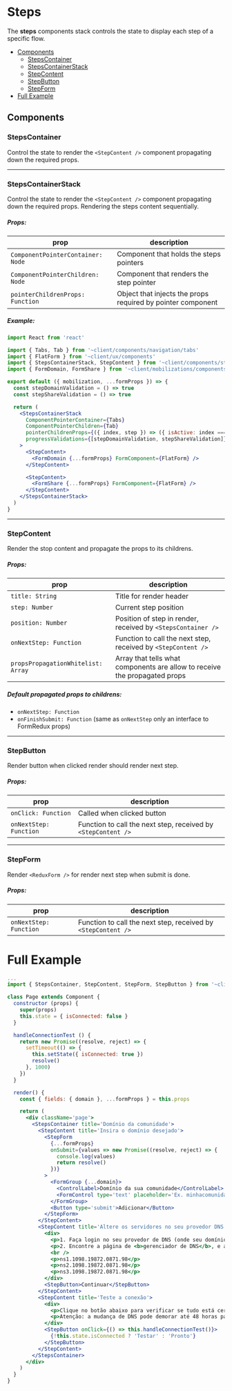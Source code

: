 # Steps

The **steps** components stack controls the state to display each step of a specific flow.

- [Components](#components)
  - [StepsContainer](#stepscontainer)
  - [StepsContainerStack](#stepscontainerstack)
  - [StepContent](#stepcontent)
  - [StepButton](#stepbutton)
  - [StepForm](#stepform)
- [Full Example](#fullexample)

## Components

### StepsContainer

Control the state to render the `<StepContent />` component propagating down the required props.

---

### StepsContainerStack

Control the state to render the `<StepContent />` component propagating down the required props.
Rendering the steps content sequentially.

##### Props:
| prop                              | description                                                   |
|-----------------------------------|---------------------------------------------------------------|
| `ComponentPointerContainer: Node` | Component that holds the steps pointers                       |
| `ComponentPointerChildren: Node`  | Component that renders the step pointer                       |
| `pointerChildrenProps: Function`  | Object that injects the props required by pointer component   |

##### Example:

```jsx
import React from 'react'

import { Tabs, Tab } from '~client/components/navigation/tabs'
import { FlatForm } from '~client/ux/components'
import { StepsContainerStack, StepContent } from '~client/components/steps'
import { FormDomain, FormShare } from '~client/mobilizations/components'

export default ({ mobilization, ...formProps }) => {
  const stepDomainValidation = () => true
  const stepShareValidation = () => true

  return (
    <StepsContainerStack
      ComponentPointerContainer={Tabs}
      ComponentPointerChildren={Tab}
      pointerChildrenProps={({ index, step }) => ({ isActive: index === step, index })}
      progressValidations={[stepDomainValidation, stepShareValidation]}
    >
      <StepContent>
        <FormDomain {...formProps} FormComponent={FlatForm} />
      </StepContent>

      <StepContent>
        <FormShare {...formProps} FormComponent={FlatForm} />
      </StepContent>
    </StepsContainerStack>
  )
}
```

---

### StepContent

Render the stop content and propagate the props to its childrens.

##### Props:
| prop                               | description                                                                |
|------------------------------------|----------------------------------------------------------------------------|
| `title: String`                    | Title for render header                                                    |
| `step: Number`                     | Current step position                                                      |
| `position: Number`                 | Position of step in render, received by `<StepsContainer />`               |
| `onNextStep: Function`             | Function to call the next step, received by `<StepContent />`              |
| `propsPropagationWhitelist: Array` | Array that tells what components are allow to receive the propagated props |

##### Default propagated props to childrens:
- `onNextStep: Function`
- `onFinishSubmit: Function` (same as `onNextStep` only an interface to FormRedux props)

---

### StepButton

Render button when clicked render should render next step.

##### Props:
| prop                   | description                                                   |
|------------------------|---------------------------------------------------------------|
| `onClick: Function`    | Called when clicked button                                    |
| `onNextStep: Function` | Function to call the next step, received by `<StepContent />` |

---

### StepForm

Render `<ReduxForm />` for render next step when submit is done.

##### Props:
| prop                   | description                                                   |
|------------------------|---------------------------------------------------------------|
| `onNextStep: Function` | Function to call the next step, received by `<StepContent />` |


# Full Example

```jsx
...
import { StepsContainer, StepContent, StepForm, StepButton } from '~client/components/steps'

class Page extends Component {
  constructor (props) {
    super(props)
    this.state = { isConnected: false }
  }

  handleConnectionTest () {
    return new Promise((resolve, reject) => {
      setTimeout(() => {
        this.setState({ isConnected: true })
        resolve()
      }, 1000)
    })
  }

  render() {
    const { fields: { domain }, ...formProps } = this.props

    return (
      <div className='page'>
        <StepsContainer title='Domínio da comunidade'>
          <StepContent title='Insira o domínio desejado'>
            <StepForm
              {...formProps}
              onSubmit={values => new Promise((resolve, reject) => {
                console.log(values)
                return resolve()
              })}
            >
              <FormGroup {...domain}>
                <ControlLabel>Domínio da sua comunidade</ControlLabel>
                <FormControl type='text' placeholder='Ex. minhacomunidade.org' />
              </FormGroup>
              <Button type='submit'>Adicionar</Button>
            </StepForm>
          </StepContent>
          <StepContent title='Altere os servidores no seu provedor DNS'>
            <div>
              <p>1. Faça login no seu provedor de DNS (onde seu domínio está registrado, por exemplo GoDaddy, Locaweb, RegistroBR)</p>
              <p>2. Encontre a página de <b>gerenciador de DNS</b>, e altere os <b>nomes de servidor</b> para os servidores do Bonde:</p>
              <br />
              <p>ns1.1098.19872.0871.98</p>
              <p>ns2.1098.19872.0871.98</p>
              <p>ns3.1098.19872.0871.98</p>
            </div>
            <StepButton>Continuar</StepButton>
          </StepContent>
          <StepContent title='Teste a conexão'>
            <div>
              <p>Clique no botão abaixo para verificar se tudo está certo.</p>
              <p>Atenção: a mudança de DNS pode demorar até 48 horas para ser propagada pela internet.</p>
            </div>
            <StepButton onClick={() => this.handleConnectionTest()}>
              {!this.state.isConnected ? 'Testar' : 'Pronto'}
            </StepButton>
          </StepContent>
        </StepsContainer>
      </div>
    )
  }
}
```
